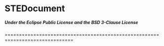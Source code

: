 # STEDocument
##### Under the Eclipse Public License and the BSD 3-Clause License
==============================================================================
